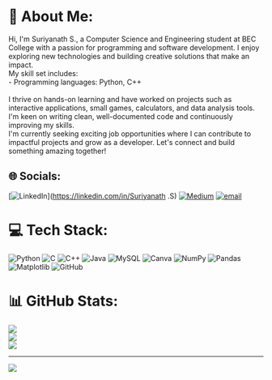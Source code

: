 # 💫 About Me:
Hi, I'm Suriyanath S., a Computer Science and Engineering student at BEC College with a passion for programming and software development. I enjoy exploring new technologies and building creative solutions that make an impact.<br>My skill set includes:<br>- Programming languages:  Python, C++<br><br>I thrive on hands-on learning and have worked on projects such as interactive applications, small games, calculators, and data analysis tools. I'm keen on writing clean, well-documented code and continuously improving my skills.<br>I'm currently seeking exciting job opportunities where I can contribute to impactful projects and grow as a developer. Let's connect and build something amazing together!<br>


## 🌐 Socials:
[![LinkedIn](https://img.shields.io/badge/LinkedIn-%230077B5.svg?logo=linkedin&logoColor=white)](https://linkedin.com/in/Suriyanath .S) [![Medium](https://img.shields.io/badge/Medium-12100E?logo=medium&logoColor=white)](https://medium.com/@Suriyanath.S) [![email](https://img.shields.io/badge/Email-D14836?logo=gmail&logoColor=white)](mailto:suriyanathharish@gmail.com) 

# 💻 Tech Stack:
![Python](https://img.shields.io/badge/python-3670A0?style=for-the-badge&logo=python&logoColor=ffdd54) ![C](https://img.shields.io/badge/c-%2300599C.svg?style=for-the-badge&logo=c&logoColor=white) ![C++](https://img.shields.io/badge/c++-%2300599C.svg?style=for-the-badge&logo=c%2B%2B&logoColor=white) ![Java](https://img.shields.io/badge/java-%23ED8B00.svg?style=for-the-badge&logo=openjdk&logoColor=white) ![MySQL](https://img.shields.io/badge/mysql-4479A1.svg?style=for-the-badge&logo=mysql&logoColor=white) ![Canva](https://img.shields.io/badge/Canva-%2300C4CC.svg?style=for-the-badge&logo=Canva&logoColor=white) ![NumPy](https://img.shields.io/badge/numpy-%23013243.svg?style=for-the-badge&logo=numpy&logoColor=white) ![Pandas](https://img.shields.io/badge/pandas-%23150458.svg?style=for-the-badge&logo=pandas&logoColor=white) ![Matplotlib](https://img.shields.io/badge/Matplotlib-%23ffffff.svg?style=for-the-badge&logo=Matplotlib&logoColor=black) ![GitHub](https://img.shields.io/badge/github-%23121011.svg?style=for-the-badge&logo=github&logoColor=white)
# 📊 GitHub Stats:
![](https://github-readme-stats.vercel.app/api?username=suriyanath-23&theme=dark&hide_border=false&include_all_commits=false&count_private=false)<br/>
![](https://nirzak-streak-stats.vercel.app/?user=suriyanath-23&theme=dark&hide_border=false)<br/>
![](https://github-readme-stats.vercel.app/api/top-langs/?username=suriyanath-23&theme=dark&hide_border=false&include_all_commits=false&count_private=false&layout=compact)

---
[![](https://visitcount.itsvg.in/api?id=suriyanath-23&icon=0&color=0)](https://visitcount.itsvg.in)

<!-- Proudly created with GPRM ( https://gprm.itsvg.in ) -->
